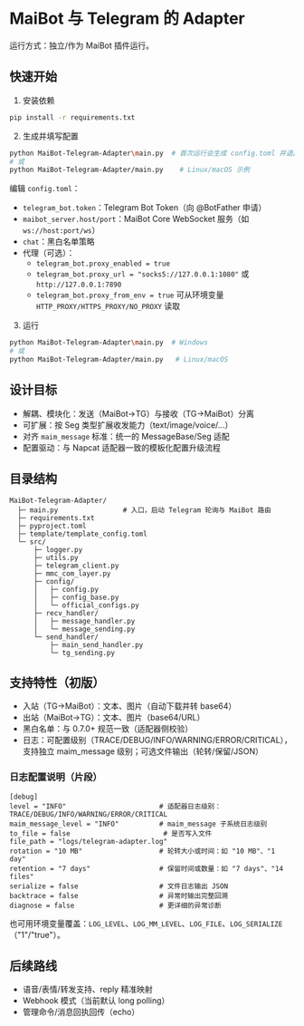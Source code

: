 # MaiBot 与 Telegram 的 Adapter

运行方式：独立/作为 MaiBot 插件运行。

## 快速开始

1. 安装依赖

```bash
pip install -r requirements.txt
```

2. 生成并填写配置

```bash
python MaiBot-Telegram-Adapter\main.py  # 首次运行会生成 config.toml 并退出（Windows 示例）
# 或
python MaiBot-Telegram-Adapter/main.py    # Linux/macOS 示例
```

编辑 `config.toml`：

- `telegram_bot.token`：Telegram Bot Token（向 @BotFather 申请）
- `maibot_server.host/port`：MaiBot Core WebSocket 服务（如 `ws://host:port/ws`）
- `chat`：黑白名单策略
- 代理（可选）：
  - `telegram_bot.proxy_enabled = true`
  - `telegram_bot.proxy_url = "socks5://127.0.0.1:1080"` 或 `http://127.0.0.1:7890`
  - `telegram_bot.proxy_from_env = true` 可从环境变量 `HTTP_PROXY/HTTPS_PROXY/NO_PROXY` 读取

3. 运行

```bash
python MaiBot-Telegram-Adapter\main.py  # Windows
# 或
python MaiBot-Telegram-Adapter/main.py   # Linux/macOS
```

## 设计目标

- 解耦、模块化：发送（MaiBot→TG）与接收（TG→MaiBot）分离
- 可扩展：按 Seg 类型扩展收发能力（text/image/voice/...）
- 对齐 `maim_message` 标准：统一的 MessageBase/Seg 适配
- 配置驱动：与 Napcat 适配器一致的模板化配置升级流程

## 目录结构

```
MaiBot-Telegram-Adapter/
  ├─ main.py                # 入口，启动 Telegram 轮询与 MaiBot 路由
  ├─ requirements.txt
  ├─ pyproject.toml
  ├─ template/template_config.toml
  └─ src/
      ├─ logger.py
      ├─ utils.py
      ├─ telegram_client.py
      ├─ mmc_com_layer.py
      ├─ config/
      │   ├─ config.py
      │   ├─ config_base.py
      │   └─ official_configs.py
      ├─ recv_handler/
      │   ├─ message_handler.py
      │   └─ message_sending.py
      └─ send_handler/
          ├─ main_send_handler.py
          └─ tg_sending.py
```

## 支持特性（初版）

- 入站（TG→MaiBot）：文本、图片（自动下载并转 base64）
- 出站（MaiBot→TG）：文本、图片（base64/URL）
- 黑白名单：与 0.7.0+ 规范一致（适配器侧校验）
 - 日志：可配置级别（TRACE/DEBUG/INFO/WARNING/ERROR/CRITICAL），支持独立 maim_message 级别；可选文件输出（轮转/保留/JSON）

### 日志配置说明（片段）

```
[debug]
level = "INFO"                       # 适配器日志级别：TRACE/DEBUG/INFO/WARNING/ERROR/CRITICAL
maim_message_level = "INFO"          # maim_message 子系统日志级别
to_file = false                       # 是否写入文件
file_path = "logs/telegram-adapter.log"
rotation = "10 MB"                   # 轮转大小或时间：如 "10 MB"、"1 day"
retention = "7 days"                 # 保留时间或数量：如 "7 days"、"14 files"
serialize = false                    # 文件日志输出 JSON
backtrace = false                    # 异常时输出完整回溯
diagnose = false                     # 更详细的异常诊断
```

也可用环境变量覆盖：`LOG_LEVEL`、`LOG_MM_LEVEL`、`LOG_FILE`、`LOG_SERIALIZE`（"1"/"true"）。

## 后续路线

- 语音/表情/转发支持、reply 精准映射
- Webhook 模式（当前默认 long polling）
- 管理命令/消息回执回传（echo）
